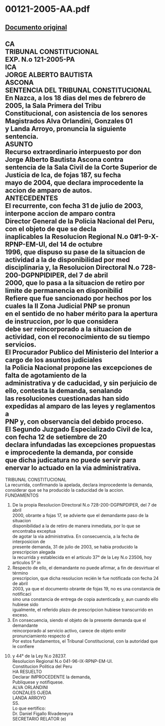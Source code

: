 
00121-2005-AA.pdf
=================
  
[Documento original](https://tc.gob.pe/jurisprudencia/2005/00121-2005-AA.pdf)  
---  
CA  
TRIBUNAL CONSTITUCIONAL  
EXP. N.o 121-2005-PA  
ICA  
JORGE ALBERTO BAUTISTA  
ASCONA  
SENTENCIA DEL TRIBUNAL CONSTITUCIONAL  
En Nazca, a los 18 dias del mes de febrero de 2005, la Sala Primera del Tribu  
Constitucional, con asistencia de los senores Magistrados Alva Orlandini, Gonzales 01  
y Landa Arroyo, pronuncia la siguiente sentencia.  
ASUNTO  
Recurso extraordinario interpuesto por don Jorge Alberto Bautista Ascona contra  
sentencia de la Sala Civil de la Corte Superior de Justicia de Ica, de fojas 187, su fecha  
mayo de 2004, que declara improcedente la accion de amparo de autos.  
ANTECEDENTES  
El recurrente, con fecha 31 de julio de 2003, interpone accion de amparo contra  
Director General de la Policia Nacional del Peru, con el objeto de que se decla  
inaplicables la Resolucion Regional N.o 0#1-9-X-RPNP-EM-UI, del 14 de octubre  
1996, que dispuso su pase de la situacion de actividad a la de disponibilidad por med  
disciplinaria y, la Resolucion Directoral N.o 728-200-DGPNPIDIPER, del 7 de abril  
2000, que lo pasa a la situacion de retiro por limite de permanencia en disponibilid  
Refiere que fue sancionado por hechos por los cuales la II Zona Judicial PNP se pronun  
en el sentido de no haber mérito para la apertura de instruccion, por lo que considera  
debe ser reincorporado a la situacion de actividad, con el reconocimiento de su tiempo  
servicios.  
El Procurador Publico del Ministerio del Interior a cargo de los asuntos judiciales  
la Policia Nacional propone las excepciones de falta de agotamiento de la  
administrativa y de caducidad, y sin perjuicio de ello, contesta la demanda, senalando  
las resoluciones cuestionadas han sido expedidas al amparo de las leyes y reglamentos a  
PNP y, con observancia del debido proceso.  
El Segundo Juzgado Especializado Civil de Ica, con fecha 12 de setiembre de 20  
declara infundadas las excepciones propuestas e improcedente la demanda, por conside  
que dicha judicatura no puede servir para enervar lo actuado en la via administrativa.  
-  
TRIBUNAL CONSTITUCIONAL  
La recurrida, confirmando la apelada, declara improcedente la demanda,  
considerar que se ha producido la caducidad de la accion.  
FUNDAMENTOS  
1. De la propia Resolucion Directoral N.o 728-200-DGPNPDIPER, del 7 de abril  
2000, obrante a fojas 17, se advierte que el demandante paso de la situacion  
disponibilidad a la de retiro de manera inmediata, por lo que se encontraba exceptua  
de agotar la via administrativa. En consecuencia, a la fecha de interposicion de  
presente demanda, 31 de julio de 2003, se habia producido la prescripcion alegada  
la recurrida y establecida en el articulo 37° de la Ley N.o 23506, hoy articulos 5° in  
2. Respecto de ello, el demandante no puede afirmar, a fin de desvirtuar el término  
prescripcion, que dicha resolucion recién le fue notificada con fecha 24 de abril  
2003, ya que el documento obrante de fojas 19, no es una constancia de notificaci  
sino una constancia de entrega de copia autenticada y, aun cuando ello hubiese sido  
igualmente, el referido plazo de prescripcion hubiese transcurrido en exceso.  
3. En consecuencia, siendo el objeto de la presente demanda que el demandante  
reincorporado al servicio activo, carece de objeto emitir pronunciamiento respecto d  
Por estos fundamentos, el Tribunal Constitucional, con la autoridad que le confiere  
10) y 44° de la Ley N.o 28237.  
Resolucion Regional N.o 041-96-IX-RPNP-EM-UI.  
Constitucion Politica del Peru  
HA RESUELTO  
Declarar IMPROCEDENTE la demanda,  
Publiquese y notifiquese.  
ALVA ORLANDINI  
GONZALES OJEDA  
LANDA ARROYO  
SS.  
Lo que eertifico:  
Dr. Daniel Figallo Rivadeneyra  
SECRETARIO RELATOR (e)